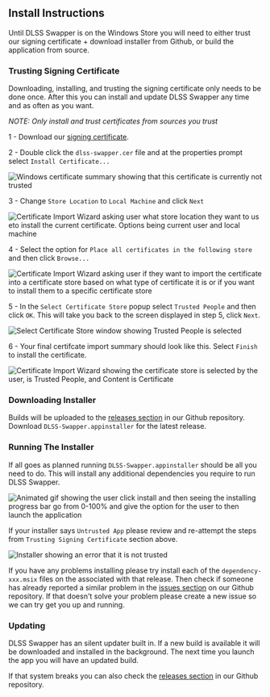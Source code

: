 ## Install Instructions

Until DLSS Swapper is on the Windows Store you will need to either trust our signing certificate + download installer from Github, or build the application from source.

### Trusting Signing Certificate
Downloading, installing, and trusting the signing certificate only needs to be done once. After this you can install and update DLSS Swapper any time and as often as you want.

_NOTE: Only install and trust certificates from sources you trust_

1 - Download our [signing certificate](https://beeradmoore.github.io/dlss-swapper/downloads/dlss-swapper.cer). 

2 - Double click the `dlss-swapper.cer` file and at the properties prompt select `Install Certificate...`

![Windows certificate summary showing that this certificate is currently not trusted](https://beeradmoore.github.io/dlss-swapper/images/install/certificate_1.png)

3 - Change `Store Location` to `Local Machine` and click `Next`

![Certificate Import Wizard asking user what store location they want to us eto install the current certificate. Options being current user and local machine](https://beeradmoore.github.io/dlss-swapper/images/install/certificate_2.png)

4 - Select the option for `Place all certificates in the following store` and then click `Browse...`

![Certificate Import Wizard asking user if they want to import the certificate into a certificate store based on what type of certificate it is or if you want to install them to a specific certificate store](https://beeradmoore.github.io/dlss-swapper/images/install/certificate_3.png)

5 - In the `Select Certificate Store` popup select `Trusted People` and then click `OK`. This will take you back to the screen displayed in step 5, click `Next`.

![Select Certificate Store window showing Trusted People is selected](https://beeradmoore.github.io/dlss-swapper/images/install/certificate_4.png)

6 - Your final certifcate import summary should look like this. Select `Finish` to install the certificate.

![Certificate Import Wizard showing the certificate store is selected by the user, is Trusted People, and Content is Certificate](https://beeradmoore.github.io/dlss-swapper/images/install/certificate_5.png)


### Downloading Installer
Builds will be uploaded to the [releases section](https://github.com/beeradmoore/dlss-swapper/releases) in our Github repository. Download `DLSS-Swapper.appinstaller` for the latest release.

### Running The Installer
If all goes as planned running `DLSS-Swapper.appinstaller` should be all you need to do. This will install any additional dependencies you require to run DLSS Swapper.

![Animated gif showing the user click install and then seeing the installing progress bar go from 0-100% and give the option for the user to then launch the application](https://beeradmoore.github.io/dlss-swapper/images/install/installer_1.gif)

If your installer says `Untrusted App` please review and re-attempt the steps from `Trusting Signing Certificate` section above.

![Installer showing an error that it is not trusted](https://beeradmoore.github.io/dlss-swapper/images/install/installer_2.png)

If you have any problems installing please try install each of the `dependency-xxx.msix` files on the associated with that release. Then check if someone has already reported a similar problem in the [issues section](https://github.com/beeradmoore/dlss-swapper/issues) on our Github repository. If that doesn't solve your problem please create a new issue so we can try get you up and running.

### Updating
DLSS Swapper has an silent updater built in. If a new build is available it will be downloaded and installed in the background. The next time you launch the app you will have an updated build.

If that system breaks you can also check the [releases section](https://github.com/beeradmoore/dlss-swapper/releases) in our Github repository.
